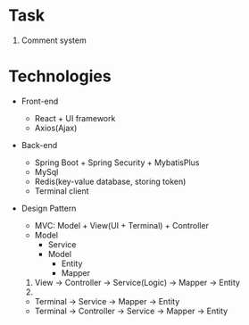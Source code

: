 # Task
1. Comment system

# Technologies
* Front-end
  * React + UI framework
  * Axios(Ajax)

* Back-end
  * Spring Boot + Spring Security + MybatisPlus
  * MySql
  * Redis(key-value database, storing token)
  * Terminal client

* Design Pattern
  * MVC: Model + View(UI + Terminal) + Controller
  * Model
    * Service
    * Model
      * Entity
      * Mapper
  1. View -> Controller -> Service(Logic) -> Mapper -> Entity
  2. 
    * Terminal -> Service -> Mapper -> Entity
    * Terminal -> Controller -> Service -> Mapper -> Entity
